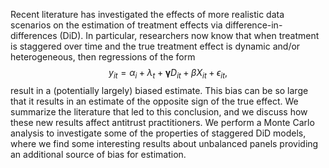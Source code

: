 Recent literature has investigated the effects of more realistic data scenarios on the estimation of treatment effects via difference-in-differences (DiD). In particular, researchers now know that when treatment is staggered over time and the true treatment effect is dynamic and/or heterogeneous, then regressions of the form
$$y_{it} = \alpha_i + \lambda_t + \boldsymbol{\gamma}  D_{it} + \beta X_{it} + \epsilon_{it},$$
result in a (potentially largely) biased estimate. This bias can be so large that it results in an estimate of the opposite sign of the true effect.
We summarize the literature that led to this conclusion, and we discuss how these new results affect antitrust practitioners.
We perform a Monte Carlo analysis to investigate some of the properties of staggered DiD models, where we find some interesting results about unbalanced panels providing an additional source of bias for estimation.
